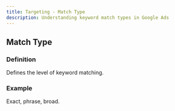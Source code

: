 ```yaml
---
title: Targeting - Match Type
description: Understanding keyword match types in Google Ads
---
```


## Match Type

### Definition
Defines the level of keyword matching.

### Example
Exact, phrase, broad.